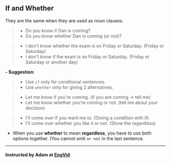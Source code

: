 ## If and Whether

They are the same when they are used as noun clauses.
> - Do you know if Dan is coming?
> - Do you know whether Dan is coming (or not)?

> - I don't know whether the exam is on Friday or Saturday. (Friday or Saturday)
> - I don't know if the exam is on Friday or Saturday. (Friday or Saturday or another day)

**- Suggestion**:
> - Use `if` only for conditional sentences.
> - Use `whether` only for giving 2 alternatives.

> - Let me know if you're coming. (if you are coming -> tell me)
> - Let me know whether you're coming or not. (tell me about your decision)

> - I'll come over if you want me to. (Giving a condition with if)
> - I'll come over whether you like it or not. (Show the regardless)

- When you use **whether** to mean **regardless**, you have to use both options together. (You cannot omit `or not` in the last sentence.

---
#### Instructed by Adam at [EngVid](www.engvid.com)
